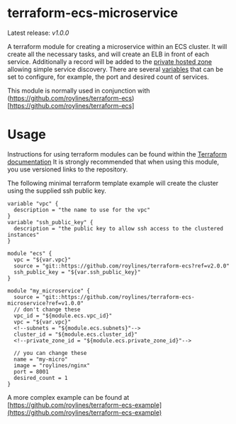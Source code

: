# terraform-ecs-microservice
Latest release: *v1.0.0*

A terraform module for creating a microservice within an ECS cluster.
It will create all the necessary tasks, and will create an ELB in front of each service. 
Additionally a record will be added to the [private hosted zone](http://docs.aws.amazon.com/Route53/latest/DeveloperGuide/hosted-zones-private.html) allowing simple service discovery.
There are several [variables](https://github.com/roylines/terraform-ecs-microservice/blob/master/variables.tf) that can be set to configure, for example, the port and desired count of services.

This module is normally used in conjunction with (https://github.com/roylines/terraform-ecs)[https://github.com/roylines/terraform-ecs] 

# Usage 
Instructions for using terraform modules can be found within the [Terraform documentation](https://www.terraform.io/docs/modules/usage.html)
It is strongly recommended that when using this module, you use versioned links to the repository.

The following minimal terraform template example will create the cluster using the supplied ssh public key.

```
variable "vpc" {
  description = "the name to use for the vpc"
}
variable "ssh_public_key" {
  description = "the public key to allow ssh access to the clustered instances"
}

module "ecs" {
  vpc = "${var.vpc}"
  source = "git::https://github.com/roylines/terraform-ecs?ref=v2.0.0" 
  ssh_public_key = "${var.ssh_public_key}"
}

module "my_microservice" {
  source = "git::https://github.com/roylines/terraform-ecs-microservice?ref=v1.0.0" 
  // don't change these
  vpc_id = "${module.ecs.vpc_id}"
  vpc = "${var.vpc}"
  <!--subnets = "${module.ecs.subnets}"-->
  cluster_id = "${module.ecs.cluster_id}"
  <!--private_zone_id = "${module.ecs.private_zone_id}"-->
  
  // you can change these
  name = "my-micro"
  image = "roylines/nginx"
  port = 8001
  desired_count = 1
}
```

A more complex example can be found at [https://github.com/roylines/terraform-ecs-example](https://github.com/roylines/terraform-ecs-example) 
